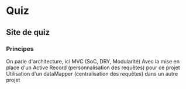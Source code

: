 # Quiz

## Site de quiz 

### Principes

On parle d'architecture, ici MVC (SoC, DRY, Modularité)
Avec la mise en place d'un Active Record (personnalisation des requêtes) pour ce projet
Utilisation d'un dataMapper (centralisation des requêtes) dans un autre projet
